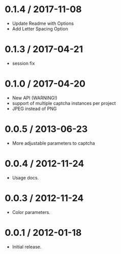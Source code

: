 0.1.4 / 2017-11-08
==================
 
 * Update Readme with Options
 * Add Letter Spacing Option


0.1.3 / 2017-04-21
==================

  * session fix

0.1.0 / 2017-04-20
==================

  * New API (WARNING!)
  * support of multiple captcha instances per project
  * JPEG instead of PNG

0.0.5 / 2013-06-23
==================

  * More adjustable parameters to captcha

0.0.4 / 2012-11-24
==================

  * Usage docs.


0.0.3 / 2012-11-24
==================

  * Color parameters.


0.0.1 / 2012-01-18
==================

  * Initial release.
